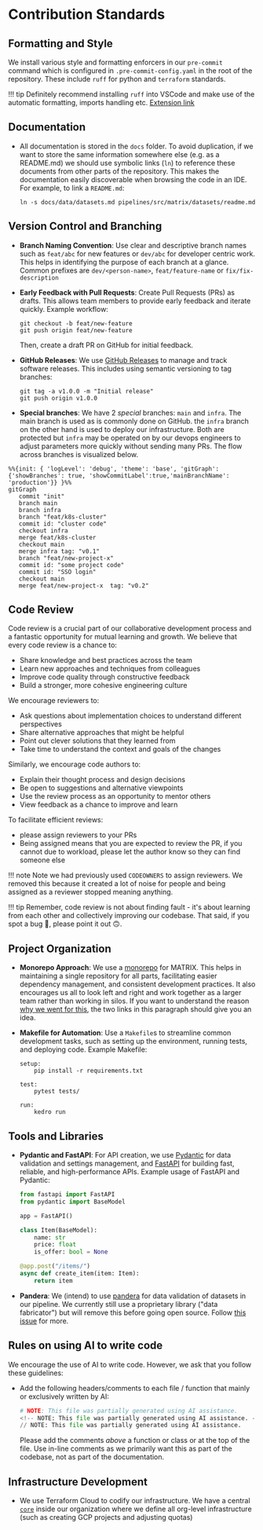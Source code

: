 # Contribution Standards

## Formatting and Style

We install various style and formatting enforcers in our `pre-commit` command which is configured in `.pre-commit-config.yaml` in the root of the repository. These include `ruff` for python and `terraform` standards. 

!!! tip
    Definitely recommend installing `ruff` into VSCode and make use of the automatic formatting, imports handling etc. [Extension link](https://marketplace.visualstudio.com/items?itemName=charliermarsh.ruff)

## Documentation

- All documentation is stored in the `docs` folder. To avoid duplication, if we want to store the same information somewhere else (e.g. as a README.md) we should use symbolic links (`ln`) to reference these documents from other parts of the repository. This makes the documentation easily discoverable when browsing the code in an IDE. For example, to link a `README.md`:
    
    ```
    ln -s docs/data/datasets.md pipelines/src/matrix/datasets/readme.md
    ```
    

## Version Control and Branching

- **Branch Naming Convention**: Use clear and descriptive branch names such as `feat/abc` for new features or `dev/abc` for developer centric work. This helps in identifying the purpose of each branch at a glance. Common prefixes are `dev/<person-name>`, `feat/feature-name` or `fix/fix-description`
- **Early Feedback with Pull Requests**: Create Pull Requests (PRs) as drafts. This allows team members to provide early feedback and iterate quickly. Example workflow:
    
    ```
    git checkout -b feat/new-feature
    git push origin feat/new-feature
    ```
    
    Then, create a draft PR on GitHub for initial feedback.
    
- **GitHub Releases**: We use [GitHub Releases](https://docs.github.com/en/repositories/releasing-projects-on-github/about-releases) to manage and track software releases. This includes using semantic versioning to tag branches:
    
    ```
    git tag -a v1.0.0 -m "Initial release"
    git push origin v1.0.0
    
    ```

- **Special branches**: We have 2 *special* branches: `main` and `infra`. The main branch is used as is commonly done on GitHub. the `infra` branch on the other hand is used to deploy our infrastructure. Both are protected but `infra` may be operated on by our devops engineers to adjust parameters more quickly without sending many PRs. The flow across branches is visualized below. 

```mermaid
%%{init: { 'logLevel': 'debug', 'theme': 'base', 'gitGraph': {'showBranches': true, 'showCommitLabel':true,'mainBranchName': 'production'}} }%%
gitGraph
   commit "init"
   branch main
   branch infra
   branch "feat/k8s-cluster"
   commit id: "cluster code"
   checkout infra
   merge feat/k8s-cluster
   checkout main
   merge infra tag: "v0.1"
   branch "feat/new-project-x"
   commit id: "some project code"
   commit id: "SSO login"
   checkout main
   merge feat/new-project-x  tag: "v0.2"
```
    
## Code Review

Code review is a crucial part of our collaborative development process and a fantastic opportunity for mutual learning and growth. We believe that every code review is a chance to:

- Share knowledge and best practices across the team
- Learn new approaches and techniques from colleagues
- Improve code quality through constructive feedback
- Build a stronger, more cohesive engineering culture

We encourage reviewers to:
- Ask questions about implementation choices to understand different perspectives
- Share alternative approaches that might be helpful
- Point out clever solutions that they learned from
- Take time to understand the context and goals of the changes

Similarly, we encourage code authors to:
- Explain their thought process and design decisions
- Be open to suggestions and alternative viewpoints
- Use the review process as an opportunity to mentor others
- View feedback as a chance to improve and learn

To facilitate efficient reviews:
- please assign reviewers to your PRs
- Being assigned means that you are expected to review the PR, if you cannot due to workload, please let the author know so they can find someone else

!!! note
    Note we had previously used `CODEOWNERS` to assign reviewers. We removed this because it created a lot of noise for people and being assigned as a reviewer stopped meaning anything.

!!! tip
    Remember, code review is not about finding fault - it's about learning from each
    other and collectively improving our codebase. That said, if you spot a bug 🐛,
    please point it out 🙃.
    
## Project Organization

- **Monorepo Approach**: We use a [monorepo](https://monorepo.tools/#what-is-a-monorepo) for MATRIX. This helps in maintaining a single repository for all parts, facilitating easier dependency management, and consistent development practices. It also encourages us all to look left and right and work together as a larger team rather than working in silos. If you want to understand the reason [why we went for this](https://monorepo.tools/#why-a-monorepo), the two links in this paragraph should give you an idea. 
- **Makefile for Automation**: Use a `Makefile`s to streamline common development tasks, such as setting up the environment, running tests, and deploying code. Example Makefile:
    
    ```
    setup:
        pip install -r requirements.txt
    
    test:
        pytest tests/
    
    run:
        kedro run
    ```
    

## Tools and Libraries

- **Pydantic and FastAPI**: For API creation, we use [Pydantic](https://pydantic-docs.helpmanual.io/) for data validation and settings management, and [FastAPI](https://fastapi.tiangolo.com/) for building fast, reliable, and high-performance APIs. Example usage of FastAPI and Pydantic:
    
    ```python
    from fastapi import FastAPI
    from pydantic import BaseModel
    
    app = FastAPI()
    
    class Item(BaseModel):
        name: str
        price: float
        is_offer: bool = None
    
    @app.post("/items/")
    async def create_item(item: Item):
        return item
    
    ```

- **Pandera**: We (intend) to use [pandera](https://pandera.readthedocs.io/en/stable) for data validation of datasets in our pipeline. We currently still use a proprietary library ("data fabricator") but will remove this before going open source. Follow [this issue](https://github.com/everycure-org/matrix/issues/213) for more.
    

## Rules on using AI to write code

We encourage the use of AI to write code. However, we ask that you follow these guidelines:

- Add the following headers/comments to each file / function that mainly or exclusively written by AI:
    ```python
    # NOTE: This file was partially generated using AI assistance.
    <!-- NOTE: This file was partially generated using AI assistance. -->
    // NOTE: This file was partially generated using AI assistance.
    ```

    Please add the comments _above_ a function or class or at the top of the file. Use in-line comments as we primarily want this as part of the codebase, not as part of the documentation.



## Infrastructure Development

- We use Terraform Cloud to codify our infrastructure. We have a central [`core`](https://github.com/everycure-org/core) inside our organization where we define all org-level infrastructure (such as creating GCP projects and adjusting quotas)